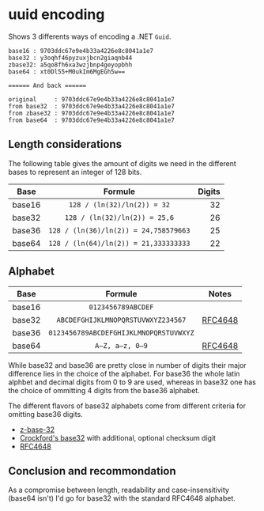 # uuid encoding

Shows 3 differents ways of encoding a .NET `Guid`.

```console
base16 : 9703ddc67e9e4b33a4226e8c8041a1e7
base32 : y3oqhf46pyzuxjbcn2giaqnb44
zbase32: a5qo8fh6xa3wzjbnp4geyopbhh
base64 : xt0Dl55+M0ukIm6MgEGh5w==

====== And back ======

original     : 9703ddc67e9e4b33a4226e8c8041a1e7
from base32  : 9703ddc67e9e4b33a4226e8c8041a1e7
from zbase32 : 9703ddc67e9e4b33a4226e8c8041a1e7
from base64  : 9703ddc67e9e4b33a4226e8c8041a1e7
```

## Length considerations

The following table gives the amount of digits we need in the different bases to represent an integer of 128 bits.

| Base   | Formule                               | Digits |
| ------ |:-------------------------------------:| ------:|
| base16 | `128 / (ln(32)/ln(2)) = 32`           | 32     |
| base32 | `128 / (ln(32)/ln(2)) = 25,6`         | 26     |
| base36 | `128 / (ln(36)/ln(2)) = 24,758579663` | 25     |
| base64 | `128 / (ln(64)/ln(2)) = 21,333333333` | 22     |


## Alphabet

| Base   | Formule                               | Notes     |
| ------ |:-------------------------------------:|-----------|
| base16 | `0123456789ABCDEF`                    |           |
| base32 | `ABCDEFGHIJKLMNOPQRSTUVWXYZ234567`    | [RFC4648](https://tools.ietf.org/html/rfc4648) |
| base36 | `0123456789ABCDEFGHIJKLMNOPQRSTUVWXYZ`||
| base64 | `A–Z, a–z, 0–9`                       |[RFC4648](https://tools.ietf.org/html/rfc4648) |

While base32 and base36 are pretty close in number of digits  their major difference lies in the choice of the alphabet. For base36 the whole latin alphbet and decimal digits from 0 to 9 are used, whereas in base32 one has the choice of ommitting 4 digits from the base36 alphabet. 

The different flavors of base32 alphabets come from different criteria for omitting base36 digits.

- [z-base-32](https://en.wikipedia.org/wiki/Base32#z-base-32)
- [Crockford's base32](https://www.crockford.com/wrmg/base32.html) with additional, optional checksum digit
- [RFC4648](https://tools.ietf.org/html/rfc4648)

## Conclusion and recommondation

As a compromise between length, readability and case-insensitivity (base64 isn't) I'd go for base32 with the standard RFC4648 alphabet.